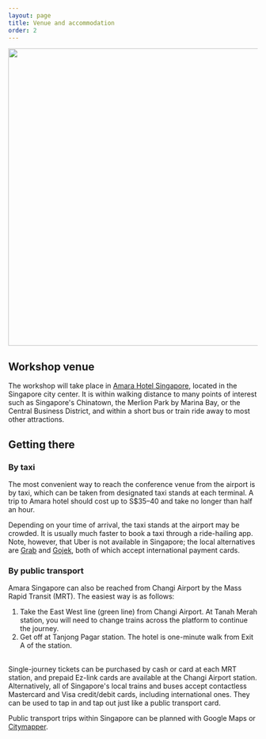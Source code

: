 ```yaml
---
layout: page
title: Venue and accommodation
order: 2
---
```


<!-- <img src="{{ 'hotel.jpg' | absolute_url }}" width="600px" /> -->
<img src="{{ 'amara.jpg' | absolute_url }}" width="600px" />

## Workshop venue

The workshop will take place in [Amara Hotel Singapore](https://singapore.amarahotels.com/), located in the Singapore city center. It is within walking distance to many points of interest such as Singapore's Chinatown, the Merlion Park by Marina Bay, or the Central Business District, and within a short bus or train ride away to most other attractions.

## Getting there

### By taxi

The most convenient way to reach the conference venue from the airport is by taxi, which can be taken from designated taxi stands at each terminal. A trip to Amara hotel should cost up to S$35&ndash;40 and take no longer than half an hour.

Depending on your time of arrival, the taxi stands at the airport may be crowded. It is usually much faster to book a taxi through a ride-hailing app. 
Note, however, that Uber is not available in Singapore; the local alternatives are [Grab](https://www.grab.com/sg/download/) and [Gojek](https://www.gojek.com/sg/), both of which accept international payment cards.

### By public transport

Amara Singapore can also be reached from Changi Airport by the Mass Rapid Transit (MRT). The easiest way is as follows:

1. Take the East West line (green line) from Changi Airport. At Tanah Merah station, you will need to change trains across the platform to continue the journey.
2. Get off at Tanjong Pagar station. The hotel is one-minute walk from Exit A of the station.

<!-- Please consult the map below for more details and alternative routes. -->

<!-- <iframe src="https://www.google.com/maps/embed?pb=!1m18!1m12!1m3!1d2960.740579128976!2d103.84475673749931!3d1.2887080374390363!2m3!1f0!2f0!3f0!3m2!1i1024!2i768!4f13.1!3m3!1m2!1s0x31da190abb1c2e8d%3A0x81504b4ffa8d3709!2sHotel%20Swiss%C3%B4tel%20Merchant%20Court!5e0!3m2!1sen!2ssg!4v1574680128826!5m2!1sen!2ssg" width="600" height="450" frameborder="0" style="border:0;" allowfullscreen=""></iframe> -->

&nbsp;        
Single-journey tickets can be purchased by cash or card at each MRT station, and prepaid Ez-link cards are available at the Changi Airport station. Alternatively, all of Singapore's local trains and buses accept contactless Mastercard and Visa credit/debit cards, including international ones. They can be used to tap in and tap out just like a public transport card.

Public transport trips within Singapore can be planned with Google Maps or [Citymapper](https://citymapper.com/singapore?set_region=sg-singapore).

<!-- ## Accommodation -->

<!-- All workshop participants are entitled to discounted rates at Paradox Singapore, starting at S$260 (+taxes) per night for a Luxe Room. To book using this rate, please [use this link](https://reservations.travelclick.com/95976?groupID=3487706). -->



<!-- There is a wide variety of other hotels in the vicinity of Amara Hotel, all of which can be found through websites such as [Booking.com](https://www.booking.com/searchresults.en-gb.html?checkin=2022-12-04;checkout=2022-12-09;dest_id=8159;dest_type=district;srpvid=1d2060e357470057;ss=Clarke%20Quay&#) or [Hotels.com](https://sg.hotels.com/search.do?resolved-location=NEIGHBORHOOD%3A1771966%3AUNKNOWN%3AUNKNOWN&destination-id=1771966&q-destination=Clarke%20Quay,%20Singapore,%20Singapore&q-check-in=2022-12-04&q-check-out=2022-12-09&q-rooms=1&q-room-0-adults=1&q-room-0-children=0).  -->


<!-- We also suggest to search for other hotels around the Chinatown and Bugis areas, which have many cheaper options and are within a 10&ndash;15-minute bus ride to the workshop venue. -->

<!-- ## Workshop dinner

The conference dinner will take place in the restaurant Peach Garden, located on the 33th floor of the OCBC Centre (<a href="https://goo.gl/maps/L7nQAzLSkRscGwn8A">65 Chulia St, Singapore 049513</a>). We will leave from Paradox Hotel at 18:15 and walk to the restaurant. Participants who wish to go to the dinner venue directly should arrive no later than 18:45.

<div class="warning"><p><b><i class="fas fa-exclamation-triangle"></i>&nbsp; Scam alert</b></p>
	<p>We have been notified that an unaffiliated company "EHotel Services" is contacting participants about alleged accommodation bookings for the workshop. Please note that this is a scam, and <b>you will not be contacted by any third party on our behalf</b>.</p>
</div> -->